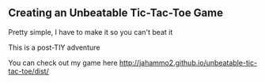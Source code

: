 ## Creating an Unbeatable Tic-Tac-Toe Game

Pretty simple, I have to make it so you can't beat it

This is a post-TIY adventure

You can check out my game here http://jahammo2.github.io/unbeatable-tic-tac-toe/dist/
